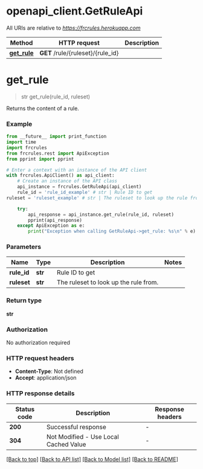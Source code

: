 # openapi_client.GetRuleApi

All URIs are relative to *https://frcrules.herokuapp.com*

Method | HTTP request | Description
------------- | ------------- | -------------
[**get_rule**](GetRuleApi.md#get_rule) | **GET** /rule/{ruleset}/{rule_id} | 


# **get_rule**
> str get_rule(rule_id, ruleset)



Returns the content of a rule.

### Example

```python
from __future__ import print_function
import time
import frcrules
from frcrules.rest import ApiException
from pprint import pprint

# Enter a context with an instance of the API client
with frcrules.ApiClient() as api_client:
    # Create an instance of the API class
    api_instance = frcrules.GetRuleApi(api_client)
    rule_id = 'rule_id_example' # str | Rule ID to get
ruleset = 'ruleset_example' # str | The ruleset to look up the rule from.

    try:
        api_response = api_instance.get_rule(rule_id, ruleset)
        pprint(api_response)
    except ApiException as e:
        print("Exception when calling GetRuleApi->get_rule: %s\n" % e)
```

### Parameters

Name | Type | Description  | Notes
------------- | ------------- | ------------- | -------------
 **rule_id** | **str**| Rule ID to get | 
 **ruleset** | **str**| The ruleset to look up the rule from. | 

### Return type

**str**

### Authorization

No authorization required

### HTTP request headers

 - **Content-Type**: Not defined
 - **Accept**: application/json

### HTTP response details
| Status code | Description | Response headers |
|-------------|-------------|------------------|
**200** | Successful response |  -  |
**304** | Not Modified - Use Local Cached Value |  -  |

[[Back to top]](#) [[Back to API list]](../README.md#documentation-for-api-endpoints) [[Back to Model list]](../README.md#documentation-for-models) [[Back to README]](../README.md)

